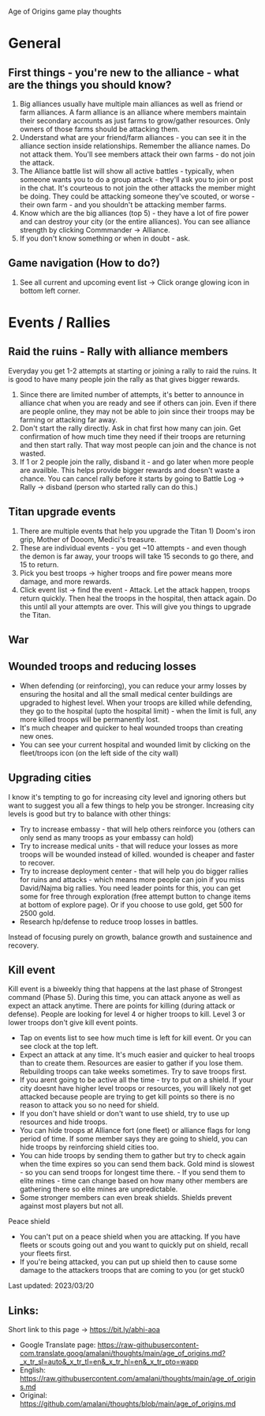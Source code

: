 
Age of Origins game play thoughts

# General

## First things - you're new to the alliance - what are the things you should know?
1. Big alliances usually have multiple main alliances as well as friend or farm alliances. A farm alliance is an alliance where members maintain their secondary accounts as just farms to grow/gather resources. Only owners of those farms should be attacking them. 
2. Understand what are your friend/farm alliances - you can see it in the alliance section inside relationships. Remember the alliance names. Do not attack them. You'll see members attack their own farms - do not join the attack.
3. The Alliance battle list will show all active battles - typically, when someone wants you to do a group attack - they'll ask you to join or post in the chat. It's courteous to not join the other attacks the member might be doing. They could be attacking someone they've scouted, or worse - their own farm - and you shouldn't be attacking member farms. 
4. Know which are the big alliances (top 5) - they have a lot of fire power and can destroy your city (or the entire alliances). You can see alliance strength by clicking Commmander -> Alliance. 
5. If you don't know something or when in doubt - ask.

## Game navigation (How to do?)
1. See all current and upcoming event list -> Click orange glowing icon in bottom left corner.

# Events / Rallies
## Raid the ruins - Rally with alliance members
Everyday you get 1-2 attempts at starting or joining a rally to raid the ruins. It is good to have many people join the rally as that gives bigger rewards. 
1. Since there are limited number of attempts, it's better to announce in alliance chat when you are ready and see if others can join. Even if there are people online, they may not be able to join since their troops may be farming or attacking far away.
2. Don't start the rally directly. Ask in chat first how many can join. Get confirmation of how much time they need if their troops are returning and then start rally. That way most people can join and the chance is not wasted.
3. If 1 or 2 people join the rally, disband it - and go later when more people are availble. This helps provide bigger rewards and doesn't waste a chance. You can cancel rally before it starts by going to Battle Log -> Rally -> disband (person who started rally can do this.)


## Titan upgrade events
1. There are multiple events that help you upgrade the Titan 1) Doom's iron grip, Mother of Dooom, Medici's treasure.
2. These are individual events - you get ~10 attempts - and even though the demon is far away, your troops will take 15 seconds to go there, and 15 to return. 
3. Pick you best troops -> higher troops and fire power means more damage, and more rewards.
4. Click event list -> find the event - Attack. Let the attack happen, troops return quickly. Then heal the troops in the hospital, then attack again. Do this until all your attempts are over.
This will give you things to upgrade the Titan.


## War
## Wounded troops and reducing losses
- When defending (or reinforcing), you can reduce your army losses by ensuring the hosital and all the small medical center buildings are upgraded to highest level. When your troops are killed while defending, they go to the hospital (upto the hospital limit) - when the limit is full, any more killed troops will be permanently lost.
- It's much cheaper and quicker to heal wounded troops than creating new ones.
- You can see your current hospital and wounded limit by clicking on the fleet/troops icon (on the left side of the city wall)


## Upgrading cities
I know it's tempting to go for increasing city level and ignoring others but want to suggest you all a few things to help you be stronger. Increasing city levels is good but try to balance with other things:

- Try to increase embassy - that will help others reinforce you (others can only send as many troops as your embassy can hold)
- Try to increase medical units - that will reduce your losses as more troops will be wounded instead of killed. wounded is cheaper and faster to recover.
- Try to increase deployment center - that will help you do bigger rallies for ruins and attacks - which means more people can join if you miss David/Najma big rallies. You need leader points for this, you can get some for free through exploration (free attempt button to change items at bottom of explore page). Or if you choose to use gold, get 500 for 2500 gold.
- Research hp/defense to reduce troop losses in battles.

Instead of focusing purely on growth, balance growth and sustainence and recovery.

## Kill event
Kill event is a biweekly thing that happens at the last phase of Strongest command (Phase 5). During this time, you can attack anyone as well as expect an attack anytime. There are points for killing (during attack or defense). People are looking for level 4 or higher troops to kill. Level 3 or lower troops don't give kill event points.

- Tap on events list to see how much time is left for kill event. Or you can see clock at the top left. 
- Expect an attack at any time. It's much easier and quicker to heal troops than to create them. Resources are easier to gather if you lose them. Rebuilding troops can take weeks sometimes. Try to save troops first. 
- If you arent going to be active all the time - try to put on a shield. If your city doesnt have higher level troops or resources, you will likely not get attacked because people are trying to get kill points so there is no reason to attack you so no need for shield.
- If you don't have shield or don't want to use shield, try to use up resources and hide troops.
- You can hide troops at Alliance fort (one fleet) or alliance flags for long period of time. If some member says they are going to shield, you can hide troops by reinforcing shield cities too. 
- You can hide troops by sending them to gather but try to check again when the time expires so you can send them back. Gold mind is slowest - so you can send troops for longest time there. - If you send them to elite mines - time can change based on how many other members are gathering there so elite mines are unpredictable.
- Some stronger members can even break shields. Shields prevent against most players but not all. 

Peace shield
- You can't put on a peace shield when you are attacking. If you have fleets or scouts going out and you want to quickly put on shield, recall your fleets first.
- If you're being attacked, you can put up shield then to cause some damage to the attackers troops that are coming to you (or get stuck0




Last updated: 2023/03/20



## Links:
Short link to this page -> https://bit.ly/abhi-aoa

- Google Translate page: https://raw-githubusercontent-com.translate.goog/amalani/thoughts/main/age_of_origins.md?_x_tr_sl=auto&_x_tr_tl=en&_x_tr_hl=en&_x_tr_pto=wapp
- English: https://raw.githubusercontent.com/amalani/thoughts/main/age_of_origins.md
- Original: https://github.com/amalani/thoughts/blob/main/age_of_origins.md
